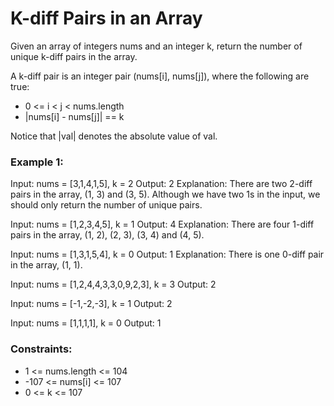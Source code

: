 # K-diff Pairs in an Array

Given an array of integers nums and an integer k, return the number of unique k-diff pairs in the array.

A k-diff pair is an integer pair (nums[i], nums[j]), where the following are true:
- 0 <= i < j < nums.length
- |nums[i] - nums[j]| == k

Notice that |val| denotes the absolute value of val.

### Example 1:

Input: nums = [3,1,4,1,5], k = 2
Output: 2
Explanation: There are two 2-diff pairs in the array, (1, 3) and (3, 5).
Although we have two 1s in the input, we should only return the number of unique pairs.

Input: nums = [1,2,3,4,5], k = 1
Output: 4
Explanation: There are four 1-diff pairs in the array, (1, 2), (2, 3), (3, 4) and (4, 5).

Input: nums = [1,3,1,5,4], k = 0
Output: 1
Explanation: There is one 0-diff pair in the array, (1, 1).

Input: nums = [1,2,4,4,3,3,0,9,2,3], k = 3
Output: 2

Input: nums = [-1,-2,-3], k = 1
Output: 2

Input: nums = [1,1,1,1], k = 0
Output: 1


### Constraints:

- 1 <= nums.length <= 104
- -107 <= nums[i] <= 107
- 0 <= k <= 107